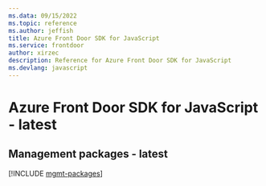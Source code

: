 ```yaml
---
ms.data: 09/15/2022
ms.topic: reference
ms.author: jeffish
title: Azure Front Door SDK for JavaScript
ms.service: frontdoor
author: xirzec
description: Reference for Azure Front Door SDK for JavaScript
ms.devlang: javascript
---
```

# Azure Front Door SDK for JavaScript - latest

## Management packages - latest
[!INCLUDE [mgmt-packages](front-door-mgmt-index.md)]